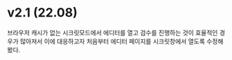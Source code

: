 # v2.1 (22.08)
브라우저 캐시가 없는 시크릿모드에서 에디터를 열고 검수를 진행하는 것이 효율적인 경우가 많아져서 이에 대응하고자 처음부터 에디터 페이지를 시크릿창에서 열도록 수정해봤다.